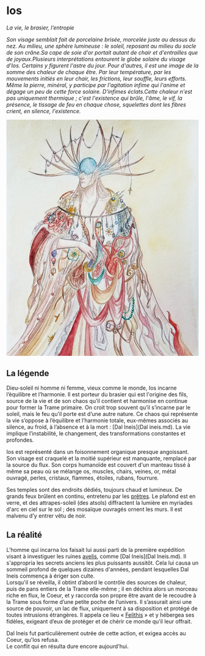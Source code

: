 # Ios

_La vie, le brasier, l’entropie_

_Son visage semblait fait de porcelaine brisée, morcelée juste au dessus du nez. Au milieu, une sphère lumineuse : le soleil, reposant au milieu du socle de son crâne.Sa cape de soie d'or portait autant de chair et d'entrailles que de joyaux.Plusieurs interprétations entourent le globe solaire du visage d'Ios. Certains y figurent l'astre du jour. Pour d'autres, il est une image de la somme des chaleur de chaque être. Par leur température, par les mouvements initiés en leur chair, les frictions, leur souffle, leurs efforts. Même la pierre, minéral, y participe par l'agitation infime qui l'anime et dégage un peu de cette force solaire. D'infimes éclats.Cette chaleur n'est pas uniquement thermique ; c'est l'existence qui brûle, l'âme, le vif, la présence, le tissage de feu en chaque chose, squelettes dont les fibres crient, en silence, l'existence._

![Ios](../../Illustrations/Ios.jpg)

## La légende

Dieu-soleil ni homme ni femme, vieux comme le monde, Ios incarne l’équilibre et l’harmonie. Il est porteur du brasier qui est l'origine des fils, source de la vie et de son chaos qu’il contient et harmonise en continue pour former la Trame primaire. On croit trop souvent qu’il s’incarne par le soleil, mais le feu qu’il porte est d’une autre nature. Ce chaos qui représente la vie s’oppose à l’équilibre et l’harmonie totale, eux-mêmes associés au silence, au froid, à l’absence et à la mort : \[Dal Ineis]\(Dal ineis.md). La vie implique l’instabilité, le changement, des transformations constantes et profondes.

Ios est représenté dans un foisonnement organique presque angoissant. Son visage est craquelé et la moitié supérieur est manquante, remplacé par la source du flux. Son corps humanoïde est couvert d'un manteau tissé à même sa peau où se mélange os, muscles, chairs, veines, or, métal ouvragé, perles, cristaux, flammes, étoiles, rubans, fourrure.

Ses temples sont des endroits dédiés, toujours chaud et lumineux. De grands feux brûlent en continu, entretenu par les [prêtres](<../Les ordres/Les prêtres.md##pretres-d-ios>). Le plafond est en verre, et des attrapes-soleil (des atsols) diffractent la lumière en myriades d'arc en ciel sur le sol ; des mosaïque ouvragés ornent les murs. Il est malvenu d'y entrer vêtu de noir.

## La réalité

L’homme qui incarna Ios faisait lui aussi parti de la première expédition visant à investiguer les ruines [avelis](<../../Nations non-humaines/Avelis.md>), comme \[Dal Ineis]\(Dal Ineis.md). Il s'appropria les secrets anciens les plus puissants aussitôt. Cela lui causa un sommeil profond de quelques dizaines d'années, pendant lesquelles Dal Ineis commença à ériger son culte.\
Lorsqu'il se réveilla, il obtint d’abord le contrôle des sources de chaleur, puis de pans entiers de la Trame elle-même ; il en déchira alors un morceau riche en flux, le Coeur, et y raccorda son propre être avant de le recoudre à la Trame sous forme d’une petite poche de l’univers. Il s’assurait ainsi une source de pouvoir, un lac de flux, uniquement à sa disposition et protégé de toutes intrusions étrangères. Il appela ce lieu « [Felithis](<../../Nations humaines/Felithis.md>) » et y hébergea ses fidèles, exigeant d’eux de protéger et de chérir ce monde qu’il leur offrait.

Dal Ineis fut particulièrement outrée de cette action, et exigea accès au Coeur, qu'Ios refusa.\
Le conflit qui en résulta dure encore aujourd'hui.
